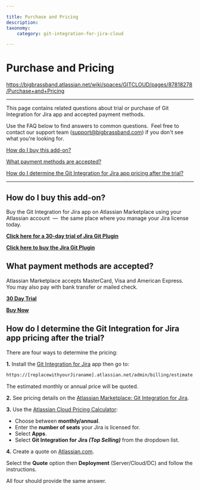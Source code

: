 ```yaml
---

title: Purchase and Pricing
description:
taxonomy:
    category: git-integration-for-jira-cloud

---
```


# Purchase and Pricing

<https://bigbrassband.atlassian.net/wiki/spaces/GITCLOUD/pages/87818278/Purchase+and+Pricing>

* * *

This page contains related questions about trial or purchase of Git Integration for Jira app and accepted payment methods.

Use the FAQ below to find answers to common questions.  Feel free to contact our support team ([support@bigbrassband.com](mailto:support@bigbrassband.com?subject=About%20purchasing%20Git%20Plugin)) if you don't see what you're looking for.

[How do I buy this add-on?](#PurchaseandPricing-howtobuyaddon)

[What payment methods are accepted?](#PurchaseandPricing-paymentmethods)

[How do I determine the Git Integration for Jira app pricing after the trial?](#PurchaseandPricing-pricing)

  

* * *

  

## **How do I buy this add-on?**

Buy the Git Integration for Jira app on Atlassian Marketplace using your Atlassian account  —  the same place where you manage your Jira license today.

**[Click here for a 30-day trial of Jira Git Plugin](https://my.atlassian.com/addon/try/com.xiplink.jira.git.jira_git_plugin "[Try our Jira Git Plugin]")**

**[Click here to buy the Jira Git Plugin](https://my.atlassian.com/purchase/buyaddon?key=com.xiplink.jira.git.jira_git_plugin "[Buy the Jira Git Plugin]")**

## **What payment methods are accepted?**

Atlassian Marketplace accepts MasterCard, Visa and American Express.  You may also pay with bank transfer or mailed check.

[**30 Day Trial**](https://my.atlassian.com/addon/try/com.xiplink.jira.git.jira_git_plugin "[Try our Jira Git Plugin]")

[**Buy Now**](https://my.atlassian.com/purchase/buyaddon?key=com.xiplink.jira.git.jira_git_plugin "[Buy the Jira Git Plugin]")

## **How do I determine the Git Integration for Jira app pricing after the trial?**

There are four ways to determine the pricing:

  

**1.** Install the [Git Integration for Jira](https://marketplace.atlassian.com/apps/4984/git-integration-for-jira?hosting=cloud&tab=pricing) app then go to:

```bash
https://[replacewithyourJiraname].atlassian.net/admin/billing/estimate
```

The estimated monthly or annual price will be quoted.

**2.** See pricing details on the [Atlassian Marketplace: Git Integration for Jira](https://marketplace.atlassian.com/apps/4984/git-integration-for-jira?hosting=cloud&tab=pricing).

**3.** Use the [Atlassian Cloud Pricing Calculator](https://www.atlassian.com/software/pricing-calculator):

*   Choose between **monthly/annual**.
*   Enter the **number of seats** your Jira is licensed for.
*   Select **Apps**.
*   Select **Git Integration for Jira _(Top Selling)_** from the dropdown list.

**4.** Create a quote on [Atlassian.com](https://www.atlassian.com/purchase/addon/com.xiplink.jira.git.jira_git_plugin).

Select the **Quote** option then **Deployment** (Server/Cloud/DC) and follow the instructions.

All four should provide the same answer.
